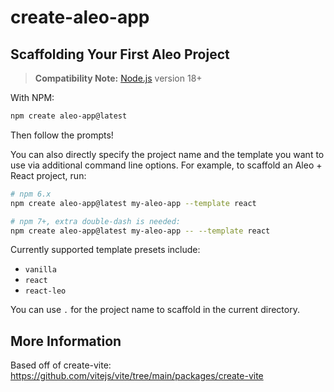 # create-aleo-app

## Scaffolding Your First Aleo Project

> **Compatibility Note:**
> [Node.js](https://nodejs.org/en/) version 18+

With NPM:

```bash
npm create aleo-app@latest
```

Then follow the prompts!

You can also directly specify the project name and the template you want to use via additional command line options. For example, to scaffold an Aleo + React project, run:

```bash
# npm 6.x
npm create aleo-app@latest my-aleo-app --template react

# npm 7+, extra double-dash is needed:
npm create aleo-app@latest my-aleo-app -- --template react
```

Currently supported template presets include:

- `vanilla`
- `react`
- `react-leo`

You can use `.` for the project name to scaffold in the current directory.

## More Information

Based off of create-vite: https://github.com/vitejs/vite/tree/main/packages/create-vite